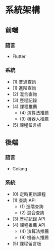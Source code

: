 # 系統架構

## 前端

### 語言
- Flutter

### 系統
- (1) 普通查詢
- (1) 進階查詢
- (2) 混合查詢
- (3) 歷程記錄
- (4) 課程推薦
  - (4) 演算法推薦
  - (9) 機器人推薦
- (5) 課程留言板

## 後端

### 語言
- Golang

### 系統
- (0) 定時更新課程
- (1) 查詢 API
  - (1) 進階查詢
  - (2) 混合查詢
- (3) 歷程記錄 API
- (4) 課程推薦 API
  - (4) 演算法推薦
  - (9) 機器人推薦
- (5) 課程留言板
